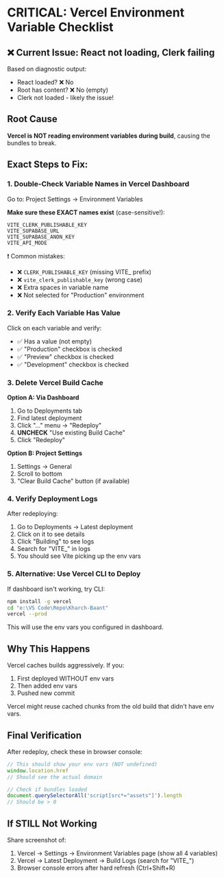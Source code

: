 # CRITICAL: Vercel Environment Variable Checklist

## ❌ Current Issue: React not loading, Clerk failing

Based on diagnostic output:
- React loaded? ❌ No
- Root has content? ❌ No (empty)
- Clerk not loaded - likely the issue!

## Root Cause
**Vercel is NOT reading environment variables during build**, causing the bundles to break.

## Exact Steps to Fix:

### 1. Double-Check Variable Names in Vercel Dashboard

Go to: Project Settings → Environment Variables

**Make sure these EXACT names exist** (case-sensitive!):

```
VITE_CLERK_PUBLISHABLE_KEY
VITE_SUPABASE_URL
VITE_SUPABASE_ANON_KEY
VITE_API_MODE
```

❗ Common mistakes:
- ❌ `CLERK_PUBLISHABLE_KEY` (missing VITE_ prefix)
- ❌ `vite_clerk_publishable_key` (wrong case)
- ❌ Extra spaces in variable name
- ❌ Not selected for "Production" environment

### 2. Verify Each Variable Has Value

Click on each variable and verify:
- ✅ Has a value (not empty)
- ✅ "Production" checkbox is checked
- ✅ "Preview" checkbox is checked  
- ✅ "Development" checkbox is checked

### 3. Delete Vercel Build Cache

**Option A: Via Dashboard**
1. Go to Deployments tab
2. Find latest deployment
3. Click "..." menu → "Redeploy"
4. **UNCHECK** "Use existing Build Cache"
5. Click "Redeploy"

**Option B: Project Settings**
1. Settings → General
2. Scroll to bottom
3. "Clear Build Cache" button (if available)

### 4. Verify Deployment Logs

After redeploying:
1. Go to Deployments → Latest deployment
2. Click on it to see details
3. Click "Building" to see logs
4. Search for "VITE_" in logs
5. You should see Vite picking up the env vars

### 5. Alternative: Use Vercel CLI to Deploy

If dashboard isn't working, try CLI:

```bash
npm install -g vercel
cd "e:\VS Code\Repo\Kharch-Baant"
vercel --prod
```

This will use the env vars you configured in dashboard.

## Why This Happens

Vercel caches builds aggressively. If you:
1. First deployed WITHOUT env vars
2. Then added env vars
3. Pushed new commit

Vercel might reuse cached chunks from the old build that didn't have env vars.

## Final Verification

After redeploy, check these in browser console:

```javascript
// This should show your env vars (NOT undefined)
window.location.href
// Should see the actual domain

// Check if bundles loaded
document.querySelectorAll('script[src*="assets"]').length
// Should be > 0
```

## If STILL Not Working

Share screenshot of:
1. Vercel → Settings → Environment Variables page (show all 4 variables)
2. Vercel → Latest Deployment → Build Logs (search for "VITE_")
3. Browser console errors after hard refresh (Ctrl+Shift+R)

